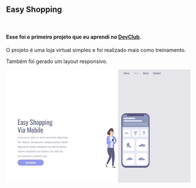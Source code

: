 <h2>Easy Shopping</h2>
<br>
<h4>Esse foi o primeiro projeto que eu aprendi no <a href="https://rodolfomori.com.br/devclub">DevClub<a/>.</h4>

<p>O projeto é uma loja virtual simples e foi realizado mais como treinamento. </p>
<p>Também foi gerado um layout responsivo.</p>

<img src="https://github.com/rachelbsa/easy-shop/blob/master/easy-pc.png?raw=true" />
